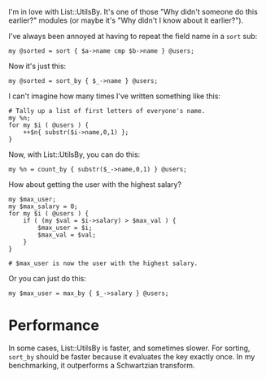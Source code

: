 I'm in love with List::UtilsBy.  It's one of those "Why didn't
someone do this earlier?" modules (or maybe it's "Why didn't I know
about it earlier?").

I've always been annoyed at having to repeat the field name in a `sort` sub:

    my @sorted = sort { $a->name cmp $b->name } @users;

Now it's just this:

    my @sorted = sort_by { $_->name } @users;

I can't imagine how many times I've written something like this:

    # Tally up a list of first letters of everyone's name.
    my %n;
    for my $i ( @users ) {
        ++$n{ substr($i->name,0,1) };
    }

Now, with List::UtilsBy, you can do this:

    my %n = count_by { substr($_->name,0,1) } @users;

How about getting the user with the highest salary?

    my $max_user;
    my $max_salary = 0;
    for my $i ( @users ) {
        if ( (my $val = $i->salary) > $max_val ) {
            $max_user = $i;
            $max_val = $val;
        }
    }

    # $max_user is now the user with the highest salary.

Or you can just do this:

    my $max_user = max_by { $_->salary } @users;

# Performance

In some cases, List::UtilsBy is faster, and sometimes slower.
For sorting, `sort_by` should be faster because it evaluates the key
exactly once.  In my benchmarking, it outperforms a Schwartzian transform.
